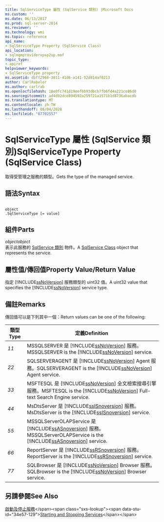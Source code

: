 ```yaml
---
title: SqlServiceType 屬性 (SqlService 類別) |Microsoft Docs
ms.custom: ''
ms.date: 06/13/2017
ms.prod: sql-server-2014
ms.reviewer: ''
ms.technology: wmi
ms.topic: reference
api_name:
- SqlServiceType Property (SqlService Class)
api_location:
- sqlmgmproviderxpsp2up.mof
topic_type:
- apiref
helpviewer_keywords:
- SqlServiceType property
ms.assetid: dbff2968-3011-41d6-a141-52d814af0213
author: CarlRabeler
ms.author: carlrab
ms.openlocfilehash: 18e0fc741d19eefbb93dbcb7fb6fd4a221ce86d0
ms.sourcegitcommit: ad4d92dce894592a259721a1571b1d8736abacdb
ms.translationtype: MT
ms.contentlocale: zh-TW
ms.lasthandoff: 08/04/2020
ms.locfileid: "87702557"
---
```

# <a name="sqlservicetype-property-sqlservice-class"></a><span data-ttu-id="34e57-102">SqlServiceType 屬性 (SqlService 類別)</span><span class="sxs-lookup"><span data-stu-id="34e57-102">SqlServiceType Property (SqlService Class)</span></span>
  <span data-ttu-id="34e57-103">取得受管理之服務的類型。</span><span class="sxs-lookup"><span data-stu-id="34e57-103">Gets the type of the managed service.</span></span>  
  
## <a name="syntax"></a><span data-ttu-id="34e57-104">語法</span><span class="sxs-lookup"><span data-stu-id="34e57-104">Syntax</span></span>  
  
```  
  
object  
.SqlServiceType [= value]  
```  
  
## <a name="parts"></a><span data-ttu-id="34e57-105">組件</span><span class="sxs-lookup"><span data-stu-id="34e57-105">Parts</span></span>  
 <span data-ttu-id="34e57-106">*object*</span><span class="sxs-lookup"><span data-stu-id="34e57-106">*object*</span></span>  
 <span data-ttu-id="34e57-107">表示此服務的 [SqlService 類別](sqlservice-class.md) 物件。</span><span class="sxs-lookup"><span data-stu-id="34e57-107">A [SqlService Class](sqlservice-class.md) object that represents the service.</span></span>  
  
## <a name="property-valuereturn-value"></a><span data-ttu-id="34e57-108">屬性值/傳回值</span><span class="sxs-lookup"><span data-stu-id="34e57-108">Property Value/Return Value</span></span>  
 <span data-ttu-id="34e57-109">指定 [!INCLUDE[ssNoVersion](../../../includes/ssnoversion-md.md)] 服務類型的 uint32 值。</span><span class="sxs-lookup"><span data-stu-id="34e57-109">A uint32 value that specifies the [!INCLUDE[ssNoVersion](../../../includes/ssnoversion-md.md)] service type.</span></span>  
  
## <a name="remarks"></a><span data-ttu-id="34e57-110">備註</span><span class="sxs-lookup"><span data-stu-id="34e57-110">Remarks</span></span>  
 <span data-ttu-id="34e57-111">傳回值可以是下列其中一個：</span><span class="sxs-lookup"><span data-stu-id="34e57-111">Return values can be one of the following:</span></span>  
  
|<span data-ttu-id="34e57-112">類型</span><span class="sxs-lookup"><span data-stu-id="34e57-112">Type</span></span>|<span data-ttu-id="34e57-113">定義</span><span class="sxs-lookup"><span data-stu-id="34e57-113">Definition</span></span>|  
|----------|----------------|  
|<span data-ttu-id="34e57-114">*1*</span><span class="sxs-lookup"><span data-stu-id="34e57-114">*1*</span></span>|<span data-ttu-id="34e57-115">MSSQLSERVER 是 [!INCLUDE[ssNoVersion](../../../includes/ssnoversion-md.md)] 服務。</span><span class="sxs-lookup"><span data-stu-id="34e57-115">MSSQLSERVER is the [!INCLUDE[ssNoVersion](../../../includes/ssnoversion-md.md)] service.</span></span>|  
|<span data-ttu-id="34e57-116">*2*</span><span class="sxs-lookup"><span data-stu-id="34e57-116">*2*</span></span>|<span data-ttu-id="34e57-117">SQLSERVERAGENT 是 [!INCLUDE[ssNoVersion](../../../includes/ssnoversion-md.md)] Agent 服務。</span><span class="sxs-lookup"><span data-stu-id="34e57-117">SQLSERVERAGENT is the [!INCLUDE[ssNoVersion](../../../includes/ssnoversion-md.md)] Agent service.</span></span>|  
|<span data-ttu-id="34e57-118">*3*</span><span class="sxs-lookup"><span data-stu-id="34e57-118">*3*</span></span>|<span data-ttu-id="34e57-119">MSFTESQL 是 [!INCLUDE[ssNoVersion](../../../includes/ssnoversion-md.md)] 全文檢索搜尋引擎服務。</span><span class="sxs-lookup"><span data-stu-id="34e57-119">MSFTESQL is the [!INCLUDE[ssNoVersion](../../../includes/ssnoversion-md.md)] Full-text Search Engine service.</span></span>|  
|<span data-ttu-id="34e57-120">*4*</span><span class="sxs-lookup"><span data-stu-id="34e57-120">*4*</span></span>|<span data-ttu-id="34e57-121">MsDtsServer 是 [!INCLUDE[ssISnoversion](../../../includes/ssisnoversion-md.md)] 服務。</span><span class="sxs-lookup"><span data-stu-id="34e57-121">MsDtsServer is the [!INCLUDE[ssISnoversion](../../../includes/ssisnoversion-md.md)] service.</span></span>|  
|<span data-ttu-id="34e57-122">*5*</span><span class="sxs-lookup"><span data-stu-id="34e57-122">*5*</span></span>|<span data-ttu-id="34e57-123">MSSQLServerOLAPService 是 [!INCLUDE[ssASnoversion](../../../includes/ssasnoversion-md.md)] 服務。</span><span class="sxs-lookup"><span data-stu-id="34e57-123">MSSQLServerOLAPService is the [!INCLUDE[ssASnoversion](../../../includes/ssasnoversion-md.md)] service.</span></span>|  
|<span data-ttu-id="34e57-124">*6*</span><span class="sxs-lookup"><span data-stu-id="34e57-124">*6*</span></span>|<span data-ttu-id="34e57-125">ReportServer 是 [!INCLUDE[ssRSnoversion](../../../includes/ssrsnoversion-md.md)] 服務。</span><span class="sxs-lookup"><span data-stu-id="34e57-125">ReportServer is the [!INCLUDE[ssRSnoversion](../../../includes/ssrsnoversion-md.md)] service.</span></span>|  
|<span data-ttu-id="34e57-126">*7*</span><span class="sxs-lookup"><span data-stu-id="34e57-126">*7*</span></span>|<span data-ttu-id="34e57-127">SQLBrowser 是 [!INCLUDE[ssNoVersion](../../../includes/ssnoversion-md.md)] Browser 服務。</span><span class="sxs-lookup"><span data-stu-id="34e57-127">SQLBrowser is the [!INCLUDE[ssNoVersion](../../../includes/ssnoversion-md.md)] Browser service.</span></span>|  
  
## <a name="see-also"></a><span data-ttu-id="34e57-128">另請參閱</span><span class="sxs-lookup"><span data-stu-id="34e57-128">See Also</span></span>  
 <span data-ttu-id="34e57-129">[啟動及停止服務](https://technet.microsoft.com/library/ms174886\(v=sql.105\).aspx)</span><span class="sxs-lookup"><span data-stu-id="34e57-129">[Starting and Stopping Services](https://technet.microsoft.com/library/ms174886\(v=sql.105\).aspx)</span></span>  
  
  
